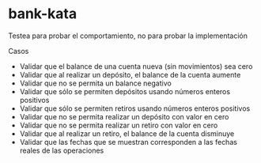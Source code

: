 # bank-kata

Testea para probar el comportamiento, no para probar la implementación

Casos

- Validar que el balance de una cuenta nueva (sin movimientos) sea cero
- Validar que al realizar un depósito, el balance de la cuenta aumente
- Validar que no se permita un balance negativo
- Validar que sólo se permiten depósitos usando números enteros positivos
- Validar que sólo se permiten retiros usando números enteros positivos
- Validar que no se permita realizar un depósito con valor en cero
- Validar que no se permita realizar un retiro con valor en cero
- Validar que al realizar un retiro, el balance de la cuenta disminuye
- Validar que las fechas que se muestran corresponden a las fechas reales de las operaciones
